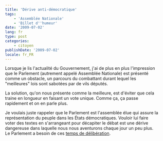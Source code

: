 ```yaml
---
title: 'Dérive anti-démocratique'
tags:
    - 'Assemblée Nationale'
    - 'Billet d''humeur'
date: '2009-07-02'
lang: fr
type: post
categories:
    - citoyen
publishDate: '2009-07-02'
locale: fr_FR
---
```


Lorsque je lis l'actualité du Gouvernement, j'ai de plus en plus l'impression que le Parlement (autrement appelé Assemblée Nationale) est présenté comme un obstacle, un parcours du combattant durant lequel les "meilleures" lois sont sabotées par de vils députés.

<!-- more -->

La solution, qu'on nous présente comme la meilleure, est d'éviter que cela traine en longueur en faisant un vote unique. Comme ça, ça passe rapidement et on en parle plus.

Je voulais juste rappeler que le Parlement est l'assemblée élue qui assure la représentation du peuple dans les États démocratiques. Vouloir lui faire voter des textes en s'arrangeant pour décapiter le débat est une dérive dangereuse dans laquelle nous nous aventurons chaque jour un peu plus. Le Parlement a besoin de ces [temps de délibération](http://www.authueil.org/?2009/01/16/1177-le-temps-de-la-deliberation).